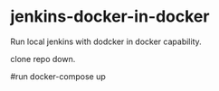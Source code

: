 # jenkins-docker-in-docker

Run local jenkins with dodcker in docker capability.

clone repo down.

#run docker-compose up
